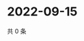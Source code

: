 # 2022-09-15

共 0 条

<!-- BEGIN WEIBO -->
<!-- 最后更新时间 Thu Sep 15 2022 17:18:37 GMT+0800 (China Standard Time) -->

<!-- END WEIBO -->
